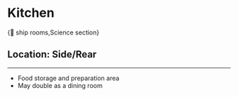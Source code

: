 # Kitchen

{🚻 ship rooms,Science section}

## **Location:** Side/Rear

---

- Food storage and preparation area
- May double as a dining room
